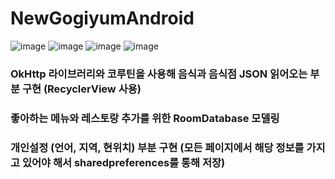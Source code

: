 # NewGogiyumAndroid

![image](https://user-images.githubusercontent.com/4710854/181909869-3a1316bb-b454-4ccb-aee4-2ac7bf2b7846.png)
![image](https://user-images.githubusercontent.com/4710854/181909873-8bf90fdf-80d9-4d96-ad84-eba131f82207.png)
![image](https://user-images.githubusercontent.com/4710854/181909878-558c5c52-3971-4894-89e6-580eecd6f6b4.png)
![image](https://user-images.githubusercontent.com/4710854/181909842-39ab1810-184f-4193-9b34-f6787055fc52.png)

### OkHttp 라이브러리와 코루틴을 사용해 음식과 음식점 JSON 읽어오는 부분 구현 (RecyclerView 사용)
### 좋아하는 메뉴와 레스토랑 추가를 위한 RoomDatabase 모델링
### 개인설정 (언어, 지역, 현위치) 부분 구현 (모든 페이지에서 해당 정보를 가지고 있어야 해서 sharedpreferences를 통해 저장)

